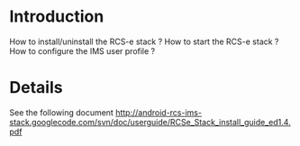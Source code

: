 # Introduction #

How to install/uninstall the RCS-e stack ? How to start the RCS-e stack ? How to configure the IMS user profile ?


# Details #

See the following document http://android-rcs-ims-stack.googlecode.com/svn/doc/userguide/RCSe_Stack_install_guide_ed1.4.pdf